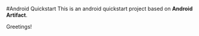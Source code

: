 #Android Quickstart
This is an android quickstart project based on **Android Artifact**.

Greetings!